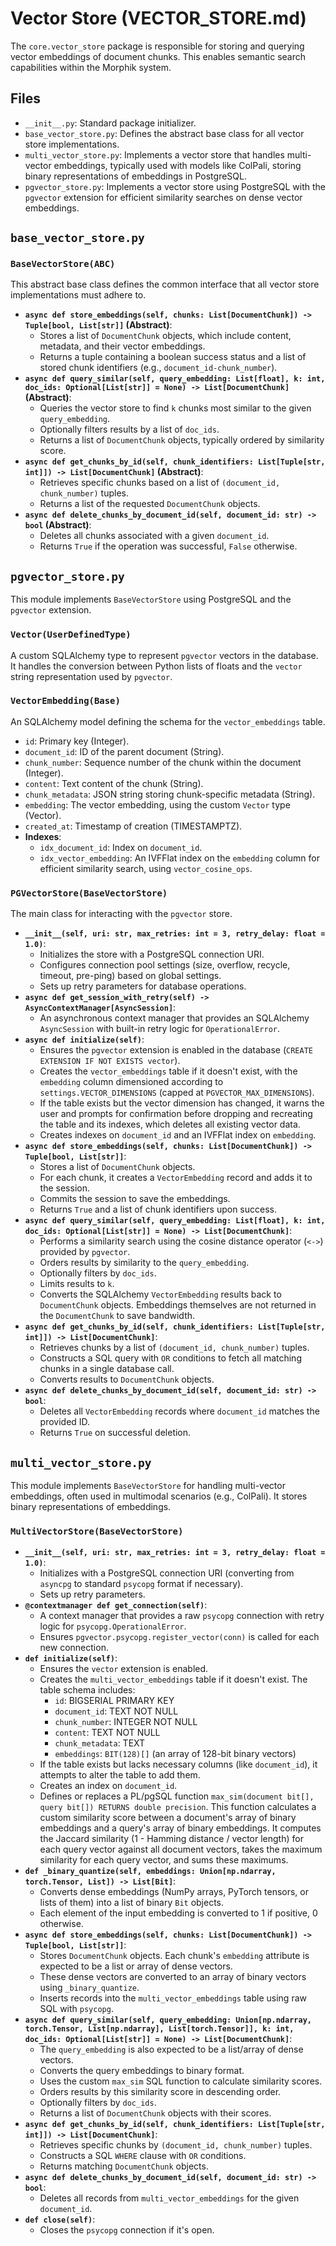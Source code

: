 # Vector Store (VECTOR_STORE.md)

The `core.vector_store` package is responsible for storing and querying vector embeddings of document chunks. This enables semantic search capabilities within the Morphik system.

## Files

-   `__init__.py`: Standard package initializer.
-   `base_vector_store.py`: Defines the abstract base class for all vector store implementations.
-   `multi_vector_store.py`: Implements a vector store that handles multi-vector embeddings, typically used with models like ColPali, storing binary representations of embeddings in PostgreSQL.
-   `pgvector_store.py`: Implements a vector store using PostgreSQL with the `pgvector` extension for efficient similarity searches on dense vector embeddings.

## `base_vector_store.py`

### `BaseVectorStore(ABC)`

This abstract base class defines the common interface that all vector store implementations must adhere to.

-   **`async def store_embeddings(self, chunks: List[DocumentChunk]) -> Tuple[bool, List[str]]` (Abstract)**:
    -   Stores a list of `DocumentChunk` objects, which include content, metadata, and their vector embeddings.
    -   Returns a tuple containing a boolean success status and a list of stored chunk identifiers (e.g., `document_id-chunk_number`).
-   **`async def query_similar(self, query_embedding: List[float], k: int, doc_ids: Optional[List[str]] = None) -> List[DocumentChunk]` (Abstract)**:
    -   Queries the vector store to find `k` chunks most similar to the given `query_embedding`.
    -   Optionally filters results by a list of `doc_ids`.
    -   Returns a list of `DocumentChunk` objects, typically ordered by similarity score.
-   **`async def get_chunks_by_id(self, chunk_identifiers: List[Tuple[str, int]]) -> List[DocumentChunk]` (Abstract)**:
    -   Retrieves specific chunks based on a list of `(document_id, chunk_number)` tuples.
    -   Returns a list of the requested `DocumentChunk` objects.
-   **`async def delete_chunks_by_document_id(self, document_id: str) -> bool` (Abstract)**:
    -   Deletes all chunks associated with a given `document_id`.
    -   Returns `True` if the operation was successful, `False` otherwise.

## `pgvector_store.py`

This module implements `BaseVectorStore` using PostgreSQL and the `pgvector` extension.

### `Vector(UserDefinedType)`

A custom SQLAlchemy type to represent `pgvector` vectors in the database. It handles the conversion between Python lists of floats and the `vector` string representation used by `pgvector`.

### `VectorEmbedding(Base)`

An SQLAlchemy model defining the schema for the `vector_embeddings` table.

-   `id`: Primary key (Integer).
-   `document_id`: ID of the parent document (String).
-   `chunk_number`: Sequence number of the chunk within the document (Integer).
-   `content`: Text content of the chunk (String).
-   `chunk_metadata`: JSON string storing chunk-specific metadata (String).
-   `embedding`: The vector embedding, using the custom `Vector` type (Vector).
-   `created_at`: Timestamp of creation (TIMESTAMPTZ).
-   **Indexes**:
    -   `idx_document_id`: Index on `document_id`.
    -   `idx_vector_embedding`: An IVFFlat index on the `embedding` column for efficient similarity search, using `vector_cosine_ops`.

### `PGVectorStore(BaseVectorStore)`

The main class for interacting with the `pgvector` store.

-   **`__init__(self, uri: str, max_retries: int = 3, retry_delay: float = 1.0)`**:
    -   Initializes the store with a PostgreSQL connection URI.
    -   Configures connection pool settings (size, overflow, recycle, timeout, pre-ping) based on global settings.
    -   Sets up retry parameters for database operations.
-   **`async def get_session_with_retry(self) -> AsyncContextManager[AsyncSession]`**:
    -   An asynchronous context manager that provides an SQLAlchemy `AsyncSession` with built-in retry logic for `OperationalError`.
-   **`async def initialize(self)`**:
    -   Ensures the `pgvector` extension is enabled in the database (`CREATE EXTENSION IF NOT EXISTS vector`).
    -   Creates the `vector_embeddings` table if it doesn't exist, with the `embedding` column dimensioned according to `settings.VECTOR_DIMENSIONS` (capped at `PGVECTOR_MAX_DIMENSIONS`).
    -   If the table exists but the vector dimension has changed, it warns the user and prompts for confirmation before dropping and recreating the table and its indexes, which deletes all existing vector data.
    -   Creates indexes on `document_id` and an IVFFlat index on `embedding`.
-   **`async def store_embeddings(self, chunks: List[DocumentChunk]) -> Tuple[bool, List[str]]`**:
    -   Stores a list of `DocumentChunk` objects.
    -   For each chunk, it creates a `VectorEmbedding` record and adds it to the session.
    -   Commits the session to save the embeddings.
    -   Returns `True` and a list of chunk identifiers upon success.
-   **`async def query_similar(self, query_embedding: List[float], k: int, doc_ids: Optional[List[str]] = None) -> List[DocumentChunk]`**:
    -   Performs a similarity search using the cosine distance operator (`<->`) provided by `pgvector`.
    -   Orders results by similarity to the `query_embedding`.
    -   Optionally filters by `doc_ids`.
    -   Limits results to `k`.
    -   Converts the SQLAlchemy `VectorEmbedding` results back to `DocumentChunk` objects. Embeddings themselves are not returned in the `DocumentChunk` to save bandwidth.
-   **`async def get_chunks_by_id(self, chunk_identifiers: List[Tuple[str, int]]) -> List[DocumentChunk]`**:
    -   Retrieves chunks by a list of `(document_id, chunk_number)` tuples.
    -   Constructs a SQL query with `OR` conditions to fetch all matching chunks in a single database call.
    -   Converts results to `DocumentChunk` objects.
-   **`async def delete_chunks_by_document_id(self, document_id: str) -> bool`**:
    -   Deletes all `VectorEmbedding` records where `document_id` matches the provided ID.
    -   Returns `True` on successful deletion.

## `multi_vector_store.py`

This module implements `BaseVectorStore` for handling multi-vector embeddings, often used in multimodal scenarios (e.g., ColPali). It stores binary representations of embeddings.

### `MultiVectorStore(BaseVectorStore)`

-   **`__init__(self, uri: str, max_retries: int = 3, retry_delay: float = 1.0)`**:
    -   Initializes with a PostgreSQL connection URI (converting from `asyncpg` to standard `psycopg` format if necessary).
    -   Sets up retry parameters.
-   **`@contextmanager def get_connection(self)`**:
    -   A context manager that provides a raw `psycopg` connection with retry logic for `psycopg.OperationalError`.
    -   Ensures `pgvector.psycopg.register_vector(conn)` is called for each new connection.
-   **`def initialize(self)`**:
    -   Ensures the `vector` extension is enabled.
    -   Creates the `multi_vector_embeddings` table if it doesn't exist. The table schema includes:
        -   `id`: BIGSERIAL PRIMARY KEY
        -   `document_id`: TEXT NOT NULL
        -   `chunk_number`: INTEGER NOT NULL
        -   `content`: TEXT NOT NULL
        -   `chunk_metadata`: TEXT
        -   `embeddings`: `BIT(128)[]` (an array of 128-bit binary vectors)
    -   If the table exists but lacks necessary columns (like `document_id`), it attempts to alter the table to add them.
    -   Creates an index on `document_id`.
    -   Defines or replaces a PL/pgSQL function `max_sim(document bit[], query bit[]) RETURNS double precision`. This function calculates a custom similarity score between a document's array of binary embeddings and a query's array of binary embeddings. It computes the Jaccard similarity (1 - Hamming distance / vector length) for each query vector against all document vectors, takes the maximum similarity for each query vector, and sums these maximums.
-   **`def _binary_quantize(self, embeddings: Union[np.ndarray, torch.Tensor, List]) -> List[Bit]`**:
    -   Converts dense embeddings (NumPy arrays, PyTorch tensors, or lists of them) into a list of binary `Bit` objects.
    -   Each element of the input embedding is converted to 1 if positive, 0 otherwise.
-   **`async def store_embeddings(self, chunks: List[DocumentChunk]) -> Tuple[bool, List[str]]`**:
    -   Stores `DocumentChunk` objects. Each chunk's `embedding` attribute is expected to be a list or array of dense vectors.
    -   These dense vectors are converted to an array of binary vectors using `_binary_quantize`.
    -   Inserts records into the `multi_vector_embeddings` table using raw SQL with `psycopg`.
-   **`async def query_similar(self, query_embedding: Union[np.ndarray, torch.Tensor, List[np.ndarray], List[torch.Tensor]], k: int, doc_ids: Optional[List[str]] = None) -> List[DocumentChunk]`**:
    -   The `query_embedding` is also expected to be a list/array of dense vectors.
    -   Converts the query embeddings to binary format.
    -   Uses the custom `max_sim` SQL function to calculate similarity scores.
    -   Orders results by this similarity score in descending order.
    -   Optionally filters by `doc_ids`.
    -   Returns a list of `DocumentChunk` objects with their scores.
-   **`async def get_chunks_by_id(self, chunk_identifiers: List[Tuple[str, int]]) -> List[DocumentChunk]`**:
    -   Retrieves specific chunks by `(document_id, chunk_number)` tuples.
    -   Constructs a SQL `WHERE` clause with `OR` conditions.
    -   Returns matching `DocumentChunk` objects.
-   **`async def delete_chunks_by_document_id(self, document_id: str) -> bool`**:
    -   Deletes all records from `multi_vector_embeddings` for the given `document_id`.
-   **`def close(self)`**:
    -   Closes the `psycopg` connection if it's open.
